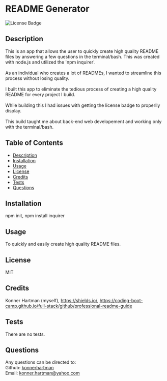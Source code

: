 # README Generator
  ![License Badge](https://img.shields.io/badge/License-MIT-green.svg)
  
  ## Description
  This is an app that allows the user to quickly create high quality README files by answering a few questions in the terminal/bash. This was created with node.js and utilized the 'npm inquirer'.
  <br/>
  <br/>
  As an individual who creates a lot of READMEs, I wanted to streamline this process without losing quality. 
  <br/>
  <br/>
  I built this app to eliminate the tedious process of creating a high quality README for every project I build.
  <br/>
  <br/>
  While building this I had issues with getting the license badge to properlly display. 
  <br/>
  <br/>
  This build taught me about back-end web developement and working only with the terminal/bash.
  
  ## Table of Contents
  - [Description](#)
  - [Installation](#installation)
  - [Usage](#usage)
  - [License](#license)
  - [Credits](#credits)
  - [Tests](#tests)
  - [Questions](#questions)
  
  ## Installation
  npm init, npm install inquirer
  
  ## Usage
  To quickly and easily create high quality README files.
  
  ## License
  MIT
  
  ## Credits
  Konner Hartman (myself), https://shields.io/, https://coding-boot-camp.github.io/full-stack/github/professional-readme-guide
  
  ## Tests
  There are no tests.
  
  ## Questions
  Any questions can be directed to:
  <br/>
  Github: [konnerhartman](https://github.com/konnerhartman)
  <br/>
  Email: konner.hartman@yahoo.com
